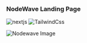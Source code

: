 ###  NodeWave Landing Page

![nextjs](https://img.shields.io/badge/Nextjs-blue?logo=nextdotjs)
![TailwindCss](https://img.shields.io/badge/TailwindCss-20b299?logo=tailwindcss)

![Nodewave Image](./nodewave.png)